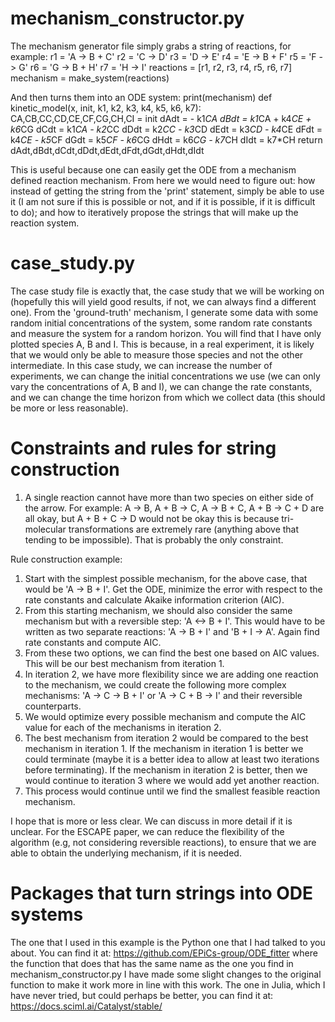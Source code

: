 # mechanism_constructor.py

The mechanism generator file simply grabs a string of reactions, for example: 
r1 = 'A -> B + C'
r2 = 'C -> D'
r3 = 'D -> E'
r4 = 'E -> B + F'
r5 = 'F -> G'
r6 = 'G -> B + H'
r7 = 'H -> I'
reactions = [r1, r2, r3, r4, r5, r6, r7]
mechanism = make_system(reactions)

And then turns them into an ODE system:
print(mechanism)
def kinetic_model(x, init, k1, k2, k3, k4, k5, k6, k7):
    CA,CB,CC,CD,CE,CF,CG,CH,CI = init
    dAdt = - k1*CA
    dBdt = k1*CA + k4*CE + k6*CG
    dCdt = k1*CA - k2*CC
    dDdt = k2*CC - k3*CD
    dEdt = k3*CD - k4*CE
    dFdt = k4*CE - k5*CF
    dGdt = k5*CF - k6*CG
    dHdt = k6*CG - k7*CH
    dIdt = k7*CH
    return dAdt,dBdt,dCdt,dDdt,dEdt,dFdt,dGdt,dHdt,dIdt

This is useful because one can easily get the ODE from a mechanism defined reaction mechanism. From here we would need to figure out: how instead of getting the string from the 'print' statement, simply be able to use it (I am not sure if this is possible or not, and if it is possible, if it is difficult to do); and how to iteratively propose the strings that will make up the reaction system.

# case_study.py

The case study file is exactly that, the case study that we will be working on (hopefully this will yield good results, if not, we can always find a different one). From the 'ground-truth' mechanism, I generate some data with some random initial concentrations of the system, some random rate constants and measure the system for a random horizon. You will find that I have only plotted species A, B and I. This is because, in a real experiment, it is likely that we would only be able to measure those species and not the other intermediate. In this case study, we can increase the number of experiments, we can change the initial concentrations we use (we can only vary the concentrations of A, B and I), we can change the rate constants, and we can change the time horizon from which we collect data (this should be more or less reasonable).

# Constraints and rules for string construction

1. A single reaction cannot have more than two species on either side of the arrow. For example: A -> B, A + B -> C, A -> B + C, A + B -> C + D are all okay, but A + B + C -> D would not be okay this is because tri-molecular transformations are extremely rare (anything above that tending to be impossible). That is probably the only constraint.

Rule construction example:
1. Start with the simplest possible mechanism, for the above case, that would be 'A -> B + I'. Get the ODE, minimize the error with respect to the rate constants and calculate Akaike information criterion (AIC).
2. From this starting mechanism, we should also consider the same mechanism but with a reversible step: 'A <-> B + I'. This would have to be written as two separate reactions: 'A -> B + I' and 'B + I -> A'. Again find rate constants and compute AIC.
3. From these two options, we can find the best one based on AIC values. This will be our best mechanism from iteration 1.
4. In iteration 2, we have more flexibility since we are adding one reaction to the mechanism, we could create the following more complex mechanisms: 'A -> C -> B + I' or 'A -> C + B -> I' and their reversible counterparts.
5. We would optimize every possible mechanism and compute the AIC value for each of the mechanisms in iteration 2.
6. The best mechanism from iteration 2 would be compared to the best mechanism in iteration 1. If the mechanism in iteration 1 is better we could terminate (maybe it is a better idea to allow at least two iterations before terminating). If the mechanism in iteration 2 is better, then we would continue to iteration 3 where we would add yet another reaction.
7. This process would continue until we find the smallest feasible reaction mechanism.

I hope that is more or less clear. We can discuss in more detail if it is unclear. For the ESCAPE paper, we can reduce the flexibility of the algorithm (e.g, not considering reversible reactions), to ensure that we are able to obtain the underlying mechanism, if it is needed.

# Packages that turn strings into ODE systems

The one that I used in this example is the Python one that I had talked to you about. You can find it at: https://github.com/EPiCs-group/ODE_fitter where the function that does that has the same name as the one you find in mechanism_constructor.py
I have made some slight changes to the original function to make it work more in line with this work.
The one in Julia, which I have never tried, but could perhaps be better, you can find it at: https://docs.sciml.ai/Catalyst/stable/
